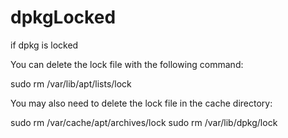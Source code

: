 # dpkgLocked

if dpkg is locked 

You can delete the lock file with the following command:

sudo rm /var/lib/apt/lists/lock

You may also need to delete the lock file in the cache directory:

sudo rm /var/cache/apt/archives/lock
sudo rm /var/lib/dpkg/lock
